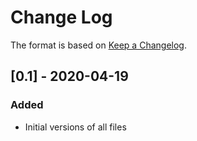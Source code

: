 # Change Log

The format is based on [Keep a Changelog](http://keepachangelog.com/).

## [0.1] - 2020-04-19
### Added
- Initial versions of all files
